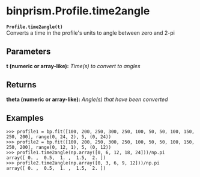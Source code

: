 # binprism.Profile.time2angle
**`Profile.time2angle(t)`** <br />
Converts a time in the profile's units to angle between zero and 2-pi

## Parameters
**t (numeric or array-like):** *Time(s) to convert to angles*

## Returns
**theta (numeric or array-like):** *Angle(s) that have been converted*

## Examples
```
>>> profile1 = bp.fit([100, 200, 250, 300, 250, 100, 50, 50, 100, 150, 250, 200], range(0, 24, 2), 5, (0, 24))
>>> profile2 = bp.fit([100, 200, 250, 300, 250, 100, 50, 50, 100, 150, 250, 200], range(0, 12, 1), 5, (0, 12))
>>> profile1.time2angle(np.array([0, 6, 12, 18, 24]))/np.pi
array([ 0. ,  0.5,  1. ,  1.5,  2. ])
>>> profile2.time2angle(np.array([0, 3, 6, 9, 12]))/np.pi
array([ 0. ,  0.5,  1. ,  1.5,  2. ])
```
